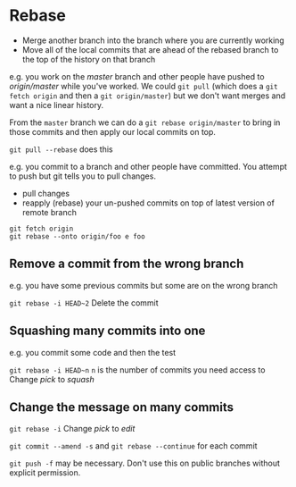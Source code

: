 # Rebase

* Merge another branch into the branch where you are currently working
* Move all of the local commits that are ahead of the rebased branch to the top of the history on that branch

e.g. you work on the *master* branch and other people have pushed to *origin/master* while you've worked.
We could `git pull` (which does a `git fetch origin` and then a `git origin/master`) but we don't want merges and want a nice linear history.

From the `master` branch we can do a `git rebase origin/master` to bring in those commits and then apply our local commits on top.

`git pull --rebase`
does this

e.g. you commit to a branch and other people have committed. You attempt to push but git tells you to pull changes.
* pull changes
* reapply (rebase) your un-pushed commits on top of latest version of remote branch

```
git fetch origin
git rebase --onto origin/foo e foo
```

## Remove a commit from the wrong branch
e.g. you have some previous commits but some are on the wrong branch

`git rebase -i HEAD~2`
Delete the commit

## Squashing many commits into one
e.g. you commit some code and then the test

`git rebase -i HEAD~n`
`n` is the number of commits you need access to
Change *pick* to *squash*

## Change the message on many commits
`git rebase -i`
Change *pick* to *edit*

`git commit --amend -s` and `git rebase --continue` for each commit

`git push -f` may be necessary. Don't use this on public branches without explicit permission.
